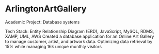 # ArlingtonArtGallery
Academic Project: Database systems

Tech Stack: Entity Relationship Diagram (ERD), JavaScript, MySQL, RDMS, XAMP, UML, AWS
Created a database application for an Online Art Gallery to manage customer, artist, and artwork data. Optimizing data retrieval by 15% while managing 16k unique monthly visitors
